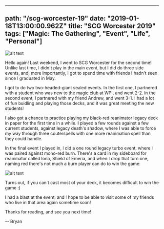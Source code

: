 ---
path: "/scg-worcester-19"
date: "2019-01-18T13:00:00.962Z"
title: "SCG Worcester 2019"
tags: ["Magic: The Gathering", "Event", "Life", "Personal"]
------
![alt text](https://static.starcitygames.com/www/images/article/scgtourplaymattransparentlegacy.png "SCG Worcester 2019")

Hello again! Last weekend, I went to SCG Worcester for the second time! Unlike last time, I didn't play in the main event, but I did do three side events, and, more importantly, I got to spend time with friends I hadn't seen since I graduated in May.

I got to do two two-headed-giant sealed events. In the first one, I partnered with a student who was new to the magic club at WPI, and went 2-2. In the second event, I partnered with my friend Andrew, and went 3-1. I had a lot of fun buidling and playing those decks, and it was great meeting the new students!

I also got a chance to practice playing my black-red reanimator legacy deck in paper for the first time in a while. I played a few rounds against a few current students, against legacy death's shadow, where I was able to force my way through three couterspells with one more reanimation spell than they could handle.

In the final event I played in, I did a one round legacy turbo event, where I was paired against mono-red burn. There's a card in my sideboard for reanimator called Iona, Shield of Emeria, and when I drop that turn one, naming red there's not much a burn player can do to win the game:

![alt text](https://img.scryfall.com/cards/large/en/mm2/20.jpg?1517813031 "Iona, Shield of Emeria")

Turns out, if you can't cast most of your deck, it becomes difficult to win the game :)

I had a blast at the event, and I hope to be able to visit some of my friends who live in that area again sometime soon!

Thanks for reading, and see you next time!

-- Bryan